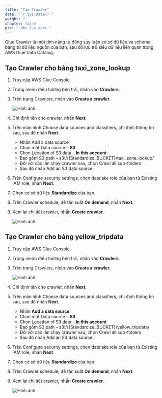 ```yaml
---
title: "Tạo Crawler"
date: "`r Sys.Date()`"
weight: 2
chapter: false
pre: " <b> 2.4 </b> "
---
```


Glue Crawler là một tính năng tự động suy luận cơ sở dữ liệu và schema bảng từ dữ liệu nguồn của bạn, sau đó lưu trữ siêu dữ liệu liên quan trong AWS Glue Data Catalog.

## Tạo Crawler cho bảng **taxi_zone_lookup**

1. Truy cập AWS Glue Console.
2. Trong menu điều hướng bên trái, nhấn vào **Crawlers**.
3. Trên trang Crawlers, nhấn vào **Create a crawler**.

   ![Hình ảnh](/repo_pmt_ws-fcj-004/images/2/4/24-001.png?featherlight=false&width=90pc)

4. Chỉ định tên cho crawler, nhấn **Next**.
5. Trên màn hình Choose data sources and classifiers, chỉ định thông tin sau, sau đó nhấn **Next**.

    * Nhấn Add a data source
    * Chọn một Data source – **S3**
    * Chọn Location of S3 data - **In this account**
    * Bao gồm S3 path – s3://{Standardize_BUCKET}/taxi_zone_lookup/
    * Đối với các lần chạy crawler sau, chọn Crawl all sub-folders
    * Sau đó nhấn Add an S3 data source.

6. Trên Configure security settings, chọn datalake role của bạn từ Existing IAM role, nhấn **Next**.
7. Chọn cơ sở dữ liệu **Standardize** của bạn.
8. Trên Crawler schedule, để tần suất **On demand**, nhấn **Next**.
9. Xem lại chi tiết crawler, nhấn **Create crawler**.

   ![Hình ảnh](/repo_pmt_ws-fcj-004/images/2/4/24-002.png?featherlight=false&width=90pc)

## Tạo Crawler cho bảng **yellow_tripdata**

1. Truy cập AWS Glue Console.
2. Trong menu điều hướng bên trái, nhấn vào **Crawlers**.
3. Trên trang Crawlers, nhấn vào **Create a crawler**.

   ![Hình ảnh](/repo_pmt_ws-fcj-004/images/2/4/24-001.png?featherlight=false&width=90pc)

4. Chỉ định tên cho crawler, nhấn **Next**.
5. Trên màn hình Choose data sources and classifiers, chỉ định thông tin sau, sau đó nhấn **Next**.

    * Nhấn **Add a data source**
    * Chọn một Data source – **S3**
    * Chọn Location of S3 data - **In this account**
    * Bao gồm S3 path – s3://{Standardize_BUCKET}/yellow_tripdata/
    * Đối với các lần chạy crawler sau, chọn Crawl all sub-folders
    * Sau đó nhấn Add an S3 data source.

6. Trên Configure security settings, chọn datalake role của bạn từ Existing IAM role, nhấn **Next**.
7. Chọn cơ sở dữ liệu **Standardize** của bạn.
8. Trên Crawler schedule, để tần suất **On demand**, nhấn **Next**.
9. Xem lại chi tiết crawler, nhấn **Create crawler**.

   ![Hình ảnh](/repo_pmt_ws-fcj-004/images/2/4/24-003.png?featherlight=false&width=90pc)
